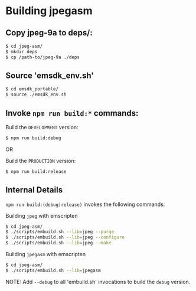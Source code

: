 # Building jpegasm

## Copy jpeg-9a to deps/:
```bash
$ cd jpeg-asm/
$ mkdir deps
$ cp /path-to/jpeg-9a ./deps
```

## Source 'emsdk_env.sh'
```bash
$ cd emsdk_portable/
$ source ./emsdk_env.sh
```

## Invoke `npm run build:*` commands:
Build the `DEVELOPMENT` version:
```bash
$ npm run build:debug
```

OR 

Build the `PRODUCTION` version:
```bash
$ npm run build:release
```

## Internal Details

`npm run build:(debug|release)` invokes the following commands:

Building `jpeg` with emscripten
```bash
$ cd jpeg-asm/
$ ./scripts/embuild.sh --lib=jpeg --purge
$ ./scripts/embuild.sh --lib=jpeg --configure
$ ./scripts/embuild.sh --lib=jpeg --make
```

Building `jpegasm` with emscripten
```bash
$ cd jpeg-asm/
$ ./scripts/embuild.sh --lib=jpegasm
```

NOTE: Add `--debug` to all 'embuild.sh' invocations to build the `debug` version.

